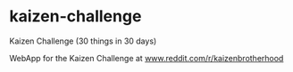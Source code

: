 # kaizen-challenge
Kaizen Challenge (30 things in 30 days)

WebApp for the Kaizen Challenge at www.reddit.com/r/kaizenbrotherhood
